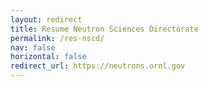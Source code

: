 ```yaml
---
layout: redirect
title: Resume Neutron Sciences Directorate
permalink: /res-nscd/
nav: false
horizontal: false
redirect_url: https://neutrons.ornl.gov
---
```



